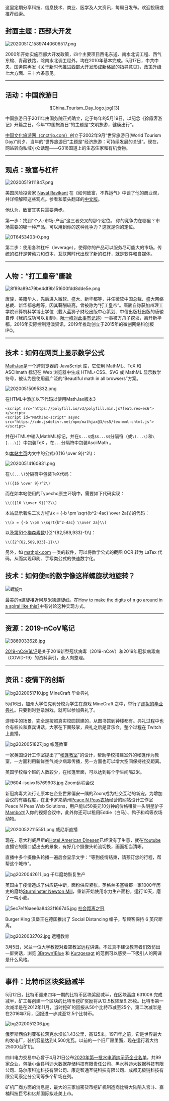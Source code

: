 这里定期分享科技、信息技术、商业、医学及人文资讯，每周日发布。欢迎投稿或推荐线索。

## 封面主题：西部大开发 ##

![20200517_15897440606517.png][1]

2000年开始实施西部大开发政策，四个主要项目西电东送、南水北调工程、西气东输、青藏铁路，除南水北调工程外，均在2010年基本完成。5月17日，中共中央、国务院再发《[关于新时代推进西部大开发形成新格局的指导意见][2]》，政策升级七大方面、三十六条意见。
<!--more-->

----------

## 活动：中国旅游日 ##

<center>![China_Tourism_Day_logo.jpg][3]</center>

中国旅游日于2011年由国务院正式确立，定于每年的5月19日，以纪念《徐霞客游记》开篇之日。今年“中国旅游日”的主题是“文明旅游，健康出行”。

[中国文化旅游网（cnctrip.com）][4]创立于2002年9月“世界旅游日(World Tourism Day)”前夕，当年的“世界旅游日”主题是“经济旅游：可持续发展的关键”。现在，网站转向私域小众话题——G318国道上的生态住家和有机食物。


----------

## 观点：致富与杠杆 ##

![20200519111847.png][5]

美国风险投资家 [Naval Ravikant][6] 在《如何致富，不靠运气》中谈了他的商业观，并详细解释这些观点。参看和菜头翻译的[中文版][7]。

他认为，致富其实只需要两步。

第一步：找到"个人-市场-产品"这三者交叉的那个定位。 你的竞争力在哪里？市场需要的哪一种产品，可以用到你的这种竞争力？这就是你的定位。

![0T6453403-0.png][8]

第二步：使用各种杠杆（leverage），使得你的产品可以服务尽可能大的市场。传统的杠杆是劳动力和资本，互联网时代出现了新的杠杆，就是软件和自媒体。

----------

## 人物：“打工皇帝”唐骏 ##

![8f89a89479be4df9b151600fdd8dde5e.png][9]

唐骏，美籍华人，先后进入微软、盛大、新华都等，并任微软中国总裁、盛大网络总裁、新华都总裁等，因其薪酬较高，曾被称为“打工皇帝”。唐骏自称获加州理工学院计算机科学博士学位（载入蓝狮子财经出版中心策划、中信出版社出版的唐骏自传《我的成功可以复制》，[阮一峰对此事有记述][10]）一事被方舟子挖坟，离开新华都。2016年实际控制港澳资讯，2019年推动创立于2015年的微创网络科创板IPO。

----------

## 技术：如何在网页上显示数学公式 ##

[MathJax][11]是一个跨浏览器的 JavaScript 库，它使用 MathML、TeX 和 ASCIImath 标记在 Web 浏览器中生成 HTML+CSS、SVG 或 MathML 显示数学符号，被认为是使用最广泛的“Beautiful math in all browsers”方案。

![20200515095332.png][12]

在HTML中添加以下代码以使用MathJax版本3

    <script src="https://polyfill.io/v3/polyfill.min.js?features=es6"></script>
    <script id="MathJax-script" async src="https://cdn.jsdelivr.net/npm/mathjax@3/es5/tex-mml-chtml.js"></script>

并在HTML中输入MathML标记，并在`$...$`或`$$...$$`分隔符（或`\(...\)`和`\[...\]`）中包装TeX ，在`...`分隔符中包装AsciiMath 。

如[本站主页][13]内文中的公式\\(({16 \\over 9})^2\\)：

![20200514160831.png][14]

在`\(...\)`分隔符中包装TeX代码：

    \(({16 \over 9})^2\)

而在如本站使用的Typecho原生环境中，需要如下代码实现：

    \\(({16 \\over 9})^2\\)

本站显示著名二次方程\\(x = {-b \\pm \\sqrt{b^2-4ac} \\over 2a}\\)的代码：

    \\(x = {-b \\pm \\sqrt{b^2-4ac} \\over 2a}\\)

以及[第51个梅森素数][15]\\({2^{82,589,933}-1}\\)：

    \\({2^{82,589,933}-1}\\)

另外，如 [mathpix.com][16] 一类的软件，可以将数学公式的截图 OCR 转为 LaTex 代码，从而实现印刷、手写类公式的快速数字化。

## 技术：如何使π的数字像这样螺旋状地旋转？ ##

![螺旋π][17]

最美的π螺旋接近阿基米德螺旋线。在[How to make the digits of π go around in a spiral like this?][18]中有讨论这种实现方式。

----------

## 资源：2019-nCoV笔记 ##

![3869033628.jpg][19]

[2019-nCoV笔记][20]是关于2019新型冠状病毒（2019-nCoV）和2019年冠状病毒病（COVID-19）的资料索引，全人肉整理。

----------

## 资讯：疫情下的创新 ##

![bg2020051710.jpg][21]
MineCraft 毕业典礼

5月16日，加州大学伯克利分校为学生在游戏 MineCraft 之中，举行了[虚拟的毕业典礼][22]。只要到时登录游戏，就可以参加典礼了。

游戏中的场景，完全是按照真实校园搭建的，从图书馆到钟楼都有。典礼过程中也会有校长和嘉宾讲话，大家在下面鼓掌，典礼之后是音乐会，整个过程在 Twitch 上直播。

![bg2020051827.jpg][23]
帐篷教室

一家英国设计工作室提出了"[帐篷教室][24]"的设计，帮助学校搭建室外的帐篷作为教室，一方面利用新鲜空气减少病毒传播，另一方面也可以增大空间保持社交距离。

英国学校每个班的人数较少，在帐篷里面，可以达到每个学生间隔2米。

![9604-isqivxf5769903.jpg][25]
Zoom远程会议

新冠病毒大流行让原本在企业世界偏安一隅的Zoom成为社交互动的新宠，为增加会议的有趣程度，在北卡罗来纳州[Peace N Peas农场][26]经营的网站设计工作室Peace N Peas Web Solutions，用户能以50美元10分钟的价格租赁一头明星驴子[Mambo][27]加入你的视频会议中，此外你还可以租用Eddie（白马）、鸭子和鸡等农场动物。

![20200522115551.png][28]
威尼斯直播

现在，意大利威尼斯的[Hotel American Dinesen][29]已经没有了生意，就在[Youtube][30]直播它的窗口望出去的景象，有好几个摄像头轮流切换，画面相当清晰。

直播中多个摄像头轮播一遍后会显示文字："等到疫情结束，请预订您的行程，帮帮这个城市"。

![bg2020042611.jpg][31]
千年磨坊恢复生产

英国由于疫情造成了供应链中断，面粉供应紧张。英格兰多塞特郡一家1000年历史的磨坊[Sturminster Newton Mill][32]，重新开始使用水力生产面粉，运行10天，磨了一吨小麦。

![5ec7e1f6aee6a8433f1667d5.jpg][33]
[社会距离之冠][34]

Burger King 汉堡王在德国推出了 Social Distancing 帽子，帮顾客保持 6 英尺距离。

![bg2020032702.jpg][35]
远程教育

3月5日，米兰一位大学教授对着空教室远程讲课。不过真不建议教育者们效仿出一屏笑话，浏览 [3Brown1Blue][36] 和 [Kurzgesagt][37] 的范例可以感受一下吸引人的网课是什么风格。

----------

## 事件：比特币区块奖励减半 ##

5月12日，比特币迎来四年一期的比特币区块奖励减半，在区块高度 631008 完成减半，矿工每创建一个区块的比特币挖矿奖励将从12.5枚降至6.25枚。比特币第一次减半是在2012年11月，当时挖矿的回报从50个比特币减至25个，第二次减半是在2016年7月，回报进一步减至12.5个比特币。

![bg2020051206.jpg][38]

俄罗斯西伯利亚布拉茨克水坝长1.43公里，高125米。1971年之前，它是世界最大的发电厂，装机容量达到4,500兆瓦。以前的一个旧厂房里面，现在运行着大约25000台矿机。

四川电力交易中心曾于4月21日公布[2020年第一批水电消纳示范企业名单][39]，共99家企业，包括小金县科迪大数据存储科技有限责任公司、黑水科迪大数据科技有限公司、马尔康科迪科技有限公司、康定智通互链科技有限公司、成都无极链科技有限公司康定分公司等多个矿场在列。

矿机厂商方面的消息是，最大的三家加密货币挖矿机制造商比特大陆陷入宫斗、嘉楠科技巨亏和亿邦国际拟赴美上市。


  [1]: http://3.14159.icu/usr/uploads/2020/05/156595256.png
  [2]: http://www.gov.cn/zhengce/2020-05/17/content_5512456.htm
  [3]: http://3.14159.icu/usr/uploads/2020/05/3823713239.jpg
  [4]: http://www.cnctrip.com/
  [5]: http://3.14159.icu/usr/uploads/2020/05/2655760181.png
  [6]: https://nav.al/
  [7]: https://new.qq.com/omn/20200413/20200413A0U72C00.html
  [8]: http://3.14159.icu/usr/uploads/2020/05/655552105.png
  [9]: http://3.14159.icu/usr/uploads/2020/05/969511438.png
  [10]: http://www.ruanyifeng.com/blog/2010/07/what_the_blue_lion_publishing_house_is_like.html
  [11]: https://www.mathjax.org/
  [12]: http://3.14159.icu/usr/uploads/2020/05/2101064657.png
  [13]: http://3.14159.icu/
  [14]: http://3.14159.icu/usr/uploads/2020/05/3264491446.png
  [15]: http://3.14159.icu/Notes/983.html
  [16]: https://mathpix.com/
  [17]: http://3.14159.icu/usr/uploads/2020/05/4234727368.png
  [18]: https://mathematica.stackexchange.com/questions/109982/how-to-make-the-digits-of-%CF%80-go-around-in-a-spiral-like-this
  [19]: http://3.14159.icu/usr/uploads/2020/05/960648036.jpg
  [20]: http://thailycare.com/2019-nCoV/
  [21]: http://3.14159.icu/usr/uploads/2020/05/3195419709.jpg
  [22]: https://www.blockeley.com/
  [23]: http://3.14159.icu/usr/uploads/2020/05/2508116794.jpg
  [24]: https://www.dezeen.com/2020/05/13/curl-la-tourelle-head-tent-classrooms-social-distancing-school/
  [25]: http://3.14159.icu/usr/uploads/2020/05/2333135755.jpg
  [26]: https://peacenpeasfarm.com/
  [27]: https://dangrooster.com/
  [28]: http://3.14159.icu/usr/uploads/2020/05/2388889646.png
  [29]: https://www.hotelamerican.it/
  [30]: https://www.youtube.com/watch?v=ph1vpnYIxJk
  [31]: http://3.14159.icu/usr/uploads/2020/05/2876369445.jpg
  [32]: https://sturminsternewton-museum.co.uk/mill/
  [33]: http://3.14159.icu/usr/uploads/2020/05/2173174800.jpg
  [34]: https://www.businessinsider.com/burger-king-debuts-social-distancing-crowns-in-germany-2020-5
  [35]: http://3.14159.icu/usr/uploads/2020/05/3060716777.jpg
  [36]: https://www.youtube.com/c/3blue1brown/
  [37]: https://www.youtube.com/user/Kurzgesagt/
  [38]: http://3.14159.icu/usr/uploads/2020/05/1796104255.jpg
  [39]: http://shoudian.bjx.com.cn/html/20200422/1065587.shtml
